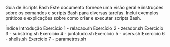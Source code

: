 Guia de Scripts Bash
Este documento fornece uma visão geral e instruções sobre os comandos e scripts Bash para diversas tarefas. Inclui exemplos práticos e explicações sobre como criar e executar scripts Bash.

Índice
Introdução
Exercício 1 - relacao.sh
Exercício 2 - zerador.sh
Exercício 3 - substring.sh
Exercício 4 - juntatudo.sh
Exercício 5 - users.sh
Exercício 6 - shells.sh
Exercício 7 - parametros.sh
